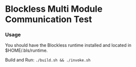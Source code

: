 # Blockless Multi Module Communication Test


### Usage
You should have the Blockless runtime installed and located in $HOME/.bls/runtime.

Build and Run: 
`./build.sh && ./invoke.sh`

